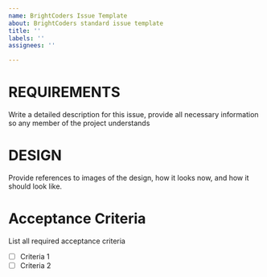 ```yaml
---
name: BrightCoders Issue Template
about: BrightCoders standard issue template
title: ''
labels: ''
assignees: ''

---
```


# REQUIREMENTS
Write a detailed description for this issue, provide all necessary information so any member of the project understands

# DESIGN
Provide references to images of the design, how it looks now, and how it should look like.

# Acceptance Criteria
List all required acceptance criteria
- [ ] Criteria 1
- [ ] Criteria 2
